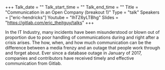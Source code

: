 +++
Talk_date = ""
Talk_start_time = ""
Talk_end_time = ""
Title = "Communication in an Open Company (breakout 1)"
Type = "talk"
Speakers = ["eric-hendricks"]
Youtube = "lhTZ6yLTBhg"
Slides = "https://gitlab.com/eric_theitguy/talks"
+++

In the IT Industry, many incidents have been misunderstood or blown out of proportion due to poor handling of communications during and right after a crisis arises. The how, when, and how much communication can be the difference between a media frenzy and an outage that people work through and forget about. Ever since a database outage in January of 2017, companies and contributors have received timely and effective communication from Gitlab.
